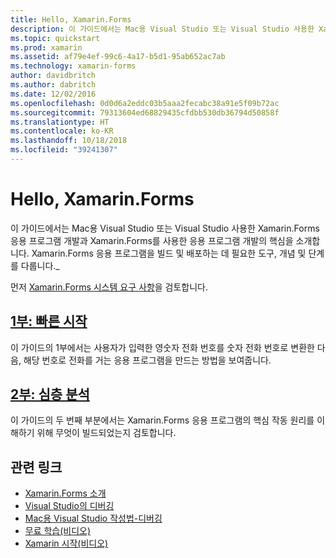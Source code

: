 ```yaml
---
title: Hello, Xamarin.Forms
description: 이 가이드에서는 Mac용 Visual Studio 또는 Visual Studio 사용한 Xamarin.Forms 응용 프로그램 개발과 Xamarin.Forms를 사용한 응용 프로그램 개발의 핵심을 소개합니다.
ms.topic: quickstart
ms.prod: xamarin
ms.assetid: af79e4ef-99c6-4a17-b5d1-95ab652ac7ab
ms.technology: xamarin-forms
author: davidbritch
ms.author: dabritch
ms.date: 12/02/2016
ms.openlocfilehash: 0d0d6a2eddc03b5aaa2fecabc38a91e5f09b72ac
ms.sourcegitcommit: 79313604ed68829435cfdbb530db36794d50858f
ms.translationtype: HT
ms.contentlocale: ko-KR
ms.lasthandoff: 10/18/2018
ms.locfileid: "39241307"
---
```

# <a name="hello-xamarinforms"></a>Hello, Xamarin.Forms

이 가이드에서는 Mac용 Visual Studio 또는 Visual Studio 사용한 Xamarin.Forms 응용 프로그램 개발과 Xamarin.Forms를 사용한 응용 프로그램 개발의 핵심을 소개합니다. Xamarin.Forms 응용 프로그램을 빌드 및 배포하는 데 필요한 도구, 개념 및 단계를 다룹니다._

먼저 [Xamarin.Forms 시스템 요구 사항](~/cross-platform/get-started/installation/index.md)을 검토합니다.

## <a name="part-1-quickstartxamarin-formsget-startedhello-xamarin-formsquickstartmd"></a>[1부: 빠른 시작](~/xamarin-forms/get-started/hello-xamarin-forms/quickstart.md)

이 가이드의 1부에서는 사용자가 입력한 영숫자 전화 번호를 숫자 전화 번호로 변환한 다음, 해당 번호로 전화를 거는 응용 프로그램을 만드는 방법을 보여줍니다.

## <a name="part-2-deep-divexamarin-formsget-startedhello-xamarin-formsdeepdivemd"></a>[2부: 심층 분석](~/xamarin-forms/get-started/hello-xamarin-forms/deepdive.md)

이 가이드의 두 번째 부분에서는 Xamarin.Forms 응용 프로그램의 핵심 작동 원리를 이해하기 위해 무엇이 빌드되었는지 검토합니다.


## <a name="related-links"></a>관련 링크

- [Xamarin.Forms 소개](~/xamarin-forms/get-started/introduction-to-xamarin-forms.md)
- [Visual Studio의 디버깅](http://msdn.microsoft.com/library/k0k771bt%28v=vs.90%29.aspx)
- [Mac용 Visual Studio 작성법-디버깅](https://github.com/xamarin/recipes/tree/master/Recipes/cross-platform/ide/debugging)
- [무료 학습(비디오)](https://university.xamarin.com/self-guided)
- [Xamarin 시작(비디오)](https://developer.xamarin.com/videos/)
